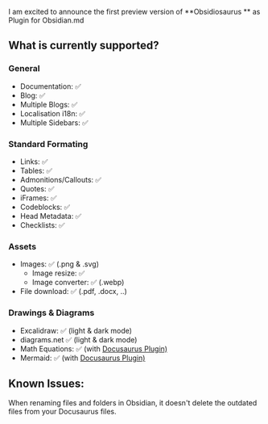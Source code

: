 I am excited to announce the first preview version of **Obsidiosaurus ** as Plugin for Obsidian.md

## What is currently supported?

### General
- Documentation: ✅
- Blog: ✅ 
- Multiple Blogs: ✅ 
- Localisation i18n: ✅
- Multiple Sidebars: ✅

### Standard Formating
- Links: ✅
- Tables: ✅
- Admonitions/Callouts: ✅
- Quotes: ✅
- iFrames: ✅
- Codeblocks: ✅
- Head Metadata: ✅
- Checklists: ✅

### Assets
- Images: ✅ (.png & .svg)
  - Image resize: ✅
  - Image converter: ✅ (.webp) 
- File download: ✅ (.pdf, .docx, ..)

### Drawings & Diagrams
- Excalidraw: ✅ (light & dark mode)
- diagrams.net ✅ (light & dark mode)
- Math Equations: ✅ (with [Docusaurus Plugin)](https://docusaurus.io/docs/markdown-features/math-equations#usage)
- Mermaid: ✅ (with [Docusaurus Plugin)](https://docusaurus.io/docs/markdown-features/diagrams#configuration)


## Known Issues:
When renaming files and folders in Obsidian, it doesn't delete the outdated files from your Docusaurus files.